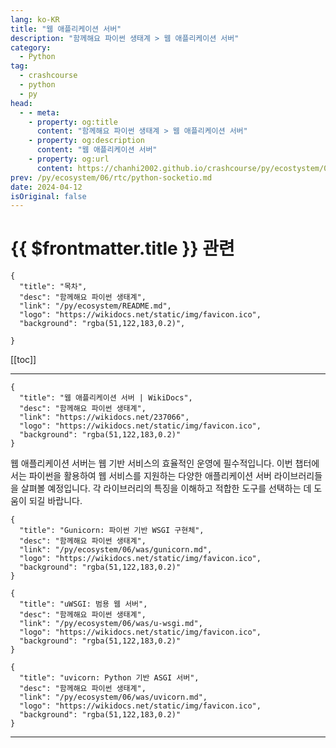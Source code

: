 ```yaml
---
lang: ko-KR
title: "웹 애플리케이션 서버"
description: "함께해요 파이썬 생태계 > 웹 애플리케이션 서버"
category:
  - Python
tag: 
  - crashcourse
  - python
  - py
head:
  - - meta:
    - property: og:title
      content: "함께해요 파이썬 생태계 > 웹 애플리케이션 서버"
    - property: og:description
      content: "웹 애플리케이션 서버"
    - property: og:url
      content: https://chanhi2002.github.io/crashcourse/py/ecostystem/05/was/
prev: /py/ecosystem/06/rtc/python-socketio.md
date: 2024-04-12
isOriginal: false
---
```


# {{ $frontmatter.title }} 관련

```component VPCard
{
  "title": "목차",
  "desc": "함께해요 파이썬 생태계",
  "link": "/py/ecosystem/README.md",
  "logo": "https://wikidocs.net/static/img/favicon.ico",
  "background": "rgba(51,122,183,0.2)",
  
}
```

[[toc]]

---

```component VPCard
{
  "title": "웹 애플리케이션 서버 | WikiDocs",
  "desc": "함께해요 파이썬 생태계",
  "link": "https://wikidocs.net/237066",
  "logo": "https://wikidocs.net/static/img/favicon.ico",
  "background": "rgba(51,122,183,0.2)"
}
```

웹 애플리케이션 서버는 웹 기반 서비스의 효율적인 운영에 필수적입니다. 이번 챕터에서는 파이썬을 활용하여 웹 서비스를 지원하는 다양한 애플리케이션 서버 라이브러리들을 살펴볼 예정입니다. 각 라이브러리의 특징을 이해하고 적합한 도구를 선택하는 데 도움이 되길 바랍니다.

```component VPCard
{
  "title": "Gunicorn: 파이썬 기반 WSGI 구현체",
  "desc": "함께해요 파이썬 생태계",
  "link": "/py/ecosystem/06/was/gunicorn.md",
  "logo": "https://wikidocs.net/static/img/favicon.ico",
  "background": "rgba(51,122,183,0.2)"
}
```

```component VPCard
{
  "title": "uWSGI: 범용 웹 서버",
  "desc": "함께해요 파이썬 생태계",
  "link": "/py/ecosystem/06/was/u-wsgi.md",
  "logo": "https://wikidocs.net/static/img/favicon.ico",
  "background": "rgba(51,122,183,0.2)"
}
```

```component VPCard
{
  "title": "uvicorn: Python 기반 ASGI 서버",
  "desc": "함께해요 파이썬 생태계",
  "link": "/py/ecosystem/06/was/uvicorn.md",
  "logo": "https://wikidocs.net/static/img/favicon.ico",
  "background": "rgba(51,122,183,0.2)"
}
```

---

<TagLinks />